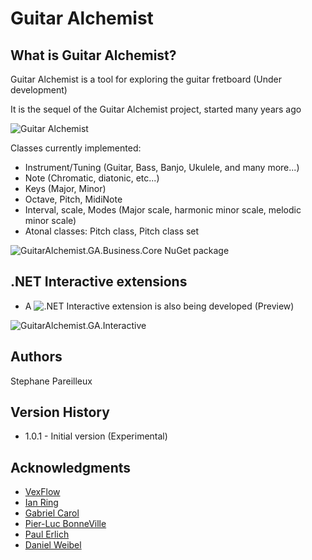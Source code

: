﻿# Guitar Alchemist

## What is Guitar Alchemist?

Guitar Alchemist is a tool for exploring the guitar fretboard (Under development)

It is the sequel of the Guitar Alchemist project, started many years ago

![Guitar Alchemist](http://www.guitaralchemist.com/)

Classes currently implemented:
- Instrument/Tuning (Guitar, Bass, Banjo, Ukulele, and many more...)
- Note (Chromatic, diatonic, etc...)
- Keys (Major, Minor)
- Octave, Pitch, MidiNote
- Interval, scale, Modes (Major scale, harmonic minor scale, melodic minor scale)
- Atonal classes: Pitch class, Pitch class set

![GuitarAlchemist.GA.Business.Core NuGet package](https://www.nuget.org/packages/GuitarAlchemist.GA.Business.Core)

## .NET Interactive extensions 

- A ![.NET Interactive](https://github.com/dotnet/interactive) extension is also being developed (Preview)

![GuitarAlchemist.GA.Interactive](https://www.nuget.org/packages/GuitarAlchemist.GA.Interactive)

## Authors

Stephane Pareilleux

## Version History

* 1.0.1 - Initial version (Experimental)

## Acknowledgments

* [VexFlow](https://www.vexflow.com/)
* [Ian Ring](https://ianring.com/musictheory/)
* [Gabriel Carol](https://codepen.io/gabrielcarol/pen/rGeEbY)
* [Pier-Luc BonneVille](https://plbonneville.com/)
* [Paul Erlich](https://en.wikipedia.org/wiki/Paul_Erlich)
* [Daniel Weibel](https://weibeld.net/)
